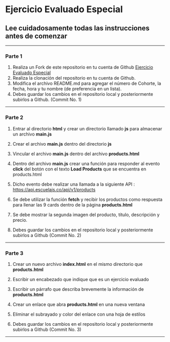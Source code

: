 # Ejercicio Evaluado Especial

## Lee cuidadosamente todas las instrucciones antes de comenzar

---

### Parte 1

1. Realiza un Fork de este repositorio en tu cuenta de Github [Ejercicio Evaluado Especial](https://github.com/jcgeneration/EjercicioEspecial/fork)
2. Realiza la clonación del repositorio en tu cuenta de Github.
3. Modifica el archivo README.md para agregar el número de Cohorte, la fecha, hora  y tu nombre (de preferencia en un lista).
4. Debes guardar los cambios en el repositorio local y posteriormente subirlos a Github. (Commit No. 1)

---

### Parte 2

1. Entrar al directorio **html** y crear un directorio llamado **js** para almacenar un archivo **main.js**

2. Crear el archivo **main.js** dentro del directorio **js**

3. Vincular el archivo **main.js** dentro del archivo **products.html** 

4. Dentro del archivo **main.js** crear una función para responder al evento **click** del botón con el texto **Load Products** que se encuentra en products.html

5. Dicho evento debe realizar una llamada a la siguiente API : https://api.escuelajs.co/api/v1/products

6. Se debe utilizar la función **fetch** y recibir los productos como respuesta para llenar las 9 cards dentro de la página **products.html**

7. Se debe mostrar la segunda imagen del producto, título, descripción y precio.

8. Debes guardar los cambios en el repositorio local y posteriormente subirlos a Github (Commit No. 2)

---

### Parte 3

1. Crear un nuevo archivo **index.html** en el mismo directorio que **products.html**

2. Escribir un encabezado que indique que es un ejercicio evaluado

3. Escribir un párrafo que describa brevemente la información de **products.html**

4. Crear un enlace que abra **products.html** en una nueva ventana

5. Eliminar el subrayado y color del enlace con una hoja de estilos

6. Debes guardar los cambios en el repositorio local y posteriormente subirlos a Github (Commit No. 3)



---
